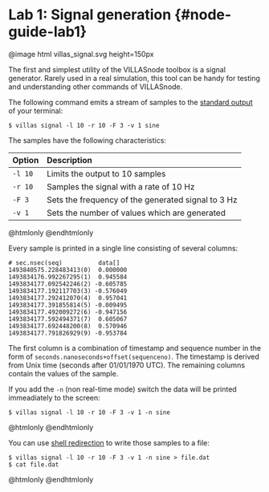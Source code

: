 # Lab 1: Signal generation  {#node-guide-lab1}

@image html villas_signal.svg height=150px

The first and simplest utility of the VILLASnode toolbox is a signal generator.
Rarely used in a real simulation, this tool can be handy for testing and understanding other commands of VILLASnode.

The following command emits a stream of samples to the [standard output](https://en.wikipedia.org/wiki/Standard_streams#Standard_output_.28stdout.29) of your terminal:

```
$ villas signal -l 10 -r 10 -F 3 -v 1 sine
```

The samples have the following characteristics:

| Option	| Description |
| :---	| :--- |
| `-l 10` | Limits the output to 10 samples |
| `-r 10` | Samples the signal with a rate of 10 Hz |
| `-F 3` 	| Sets the frequency of the generated signal to 3 Hz |
| `-v 1` 	| Sets the number of values which are generated |

@htmlonly
<asciinema-player rows="25" cols="500" poster="npt:0:1" src="recordings/terminal/villas_signal.json">
@endhtmlonly

Every sample is printed in a single line consisting of several columns:

```
# sec.nsec(seq)          data[]
1493840575.228483413(0)  0.000000
1493834176.992267295(1)  0.945584
1493834177.092542246(2) -0.605785
1493834177.192117703(3) -0.576049
1493834177.292412070(4)  0.957041
1493834177.391855814(5) -0.009495
1493834177.492009272(6) -0.947156
1493834177.592494371(7)  0.605067
1493834177.692448200(8)  0.570946
1493834177.791826929(9) -0.953784
```

The first column is a combination of timestamp and sequence number in the form of `seconds.nanoseconds+offset(sequenceno)`.
The timestamp is derived from Unix time (seconds after 01/01/1970 UTC).
The remaining columns contain the values of the sample.

If you add the `-n` (non real-time mode) switch the data will be printed immeadiately to the screen:

```
$ villas signal -l 10 -r 10 -F 3 -v 1 -n sine
```

@htmlonly
<asciinema-player rows="25" cols="500" poster="npt:0:1"  src="recordings/terminal/villas_signal_nrt.json">
@endhtmlonly

You can use [shell redirection](https://www.gnu.org/software/bash/manual/html_node/Redirections.html) to write those samples to a file:

```
$ villas signal -l 10 -r 10 -F 3 -v 1 -n sine > file.dat
$ cat file.dat
```

@htmlonly
<asciinema-player rows="25" cols="500" poster="npt:0:1"  src="recordings/terminal/villas_signal_file.json">
@endhtmlonly
